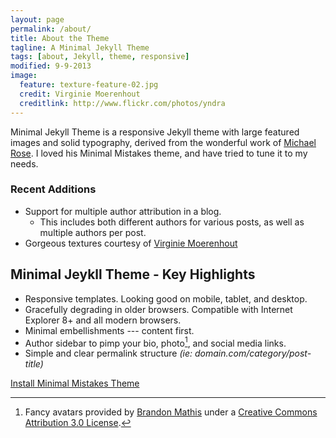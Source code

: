 ```yaml
---
layout: page
permalink: /about/
title: About the Theme
tagline: A Minimal Jekyll Theme
tags: [about, Jekyll, theme, responsive]
modified: 9-9-2013
image:
  feature: texture-feature-02.jpg
  credit: Virginie Moerenhout
  creditlink: http://www.flickr.com/photos/yndra
---
```


Minimal Jekyll Theme is a responsive Jekyll theme with large featured images and solid typography, derived from the wonderful work of [Michael Rose](http://mademistakes.com). I loved his Minimal Mistakes theme, and have tried to tune it to my needs.

### Recent Additions

* Support for multiple author attribution in a blog.
  * This includes both different authors for various posts, as well as multiple authors per post.
* Gorgeous textures courtesy of [Virginie Moerenhout](http://www.flickr.com/photos/yndra)


## Minimal Jeykll Theme - Key Highlights

* Responsive templates. Looking good on mobile, tablet, and desktop.
* Gracefully degrading in older browsers. Compatible with Internet Explorer 8+ and all modern browsers.
* Minimal embellishments --- content first.
* Author sidebar to pimp your bio, photo[^1], and social media links.
* Simple and clear permalink structure *(ie: domain.com/category/post-title)*

<a markdown="0" href="{{ site.url }}/theme-setup" class="btn">Install Minimal Mistakes Theme</a>


[^1]: Fancy avatars provided by [Brandon Mathis](http://brandonmathis.com/projects/fancy-avatars/demo/) under a [Creative Commons Attribution 3.0 License](http://creativecommons.org/licenses/by/3.0/).
